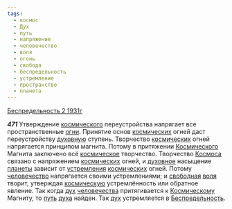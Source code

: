 ```yaml
---
tags:
  - космос
  - Дух
  - путь
  - напряжение
  - человечество
  - воля
  - огонь
  - свобода
  - беспредельность
  - устремление
  - пространство
  - планета
---
```


[Беспредельность 2 1931г](/agni/1931)

___471___
Утверждение [космического](/tag/#космос) переустройства напрягает все пространственные [огни](/tag/#огонь). Принятие основ [космических](/tag/#космос) огней даст переустройству [духовную](/tag/#Дух) ступень. Творчество [космических](/tag/#космос) огней напрягается принципом магнита. Потому в притяжении [Космического](/tag/#космос) Магнита заключено всё [космическое](/tag/#космос) творчество. Творчество [Космоса](/tag/#космос) связано с напряжением [космических](/tag/#космос) огней, и [духовное](/tag/#Дух) насыщение [планеты](/tag/#планета) зависит от [устремления](/tag/#устремление) [космических](/tag/#космос) огней. Потому [человечество](/tag/#человечество) напрягается своими устремлениями; и [свободная](/tag/#свобода) [воля](/tag/#воля) творит, утверждая [космическую](/tag/#космос) устремлённость или обратное явление. Так когда [дух](/tag/#Дух) [человечества](/tag/#человечество) притягивается к [Космическому](/tag/#космос) Магниту, то [путь](/tag/#путь) [духа](/tag/#Дух) найден. Так [дух](/tag/#Дух) устремляется в [Беспредельность](/tag/#беспредельность).   

